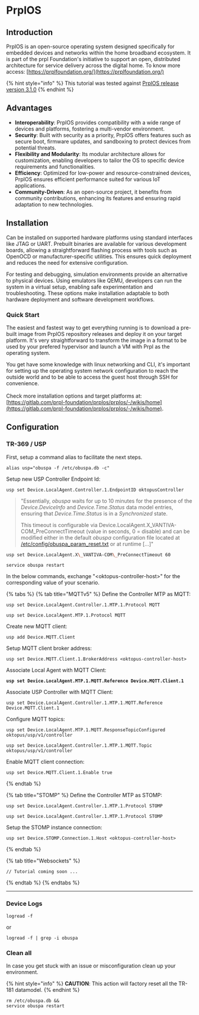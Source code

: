# PrplOS

## Introduction

PrplOS is an open-source operating system designed specifically for embedded devices and networks within the home broadband ecosystem. It is part of the prpl Foundation's initiative to support an open, distributed architecture for service delivery across the digital home. To know more access: [https://prplfoundation.org/](https://prplfoundation.org/)

{% hint style="info" %}
This tutorial was tested against [PrplOS release version 3.1.0](https://gitlab.com/prpl-foundation/prplos/prplos/-/releases/prplos-v3.1.0)
{% endhint %}

## Advantages

* **Interoperability**: PrplOS provides compatibility with a wide range of devices and platforms, fostering a multi-vendor environment.
* **Security**: Built with security as a priority, PrplOS offers features such as secure boot, firmware updates, and sandboxing to protect devices from potential threats.
* **Flexibility and Modularity**: Its modular architecture allows for customization, enabling developers to tailor the OS to specific device requirements and functionalities.
* **Efficiency**: Optimized for low-power and resource-constrained devices, PrplOS ensures efficient performance suited for various IoT applications.
* **Community-Driven**: As an open-source project, it benefits from community contributions, enhancing its features and ensuring rapid adaptation to new technologies.

## Installation

Can be installed on supported hardware platforms using standard interfaces like JTAG or UART. Prebuilt binaries are available for various development boards, allowing a straightforward flashing process with tools such as OpenOCD or manufacturer-specific utilities. This ensures quick deployment and reduces the need for extensive configuration.

For testing and debugging, simulation environments provide an alternative to physical devices. Using emulators like QEMU, developers can run the system in a virtual setup, enabling safe experimentation and troubleshooting. These options make installation adaptable to both hardware deployment and software development workflows.

### Quick Start

The easiest and fastest way to get everything running is to download a pre-built image from PrplOS repository releases and deploy it on your target platform. It's very straightforward to transform the image in a format to be used by your prefered hypervisor and launch a VM with Prpl as the operating system.

You get have some knowledge with linux networking and CLI, it's important for setting up the operating system network configuration to reach the outside world and to be able to access the guest host through SSH for convenience.\
\
Check more installation options and target platforms at: [https://gitlab.com/prpl-foundation/prplos/prplos/-/wikis/home](https://gitlab.com/prpl-foundation/prplos/prplos/-/wikis/home).

## Configuration

### TR-369 / USP

First, setup a command alias to facilitate the next steps.

```shell
alias usp="obuspa -f /etc/obuspa.db -c"
```

Setup new USP Controller Endpoint Id:

```shell
usp set Device.LocalAgent.Controller.1.EndpointID oktopusController
```

> "Essentially, _obuspa_ waits for up to 10 minutes for the presence of the _Device.DeviceInfo_ and _Device.Time.Status_ data model entries, ensuring that _Device.Time.Status_ is in a _Synchronized_ state.
>
> This timeout is configurable via Device.LocalAgent.X\_VANTIVA-COM\_PreConnectTimeout (value in seconds, 0 = disable) and can be modified either in the default _obuspa_ configuration file located at [/etc/config/obuspa\_param\_reset.txt](https://gitlab.com/prpl-foundation/prplos/feeds/feed_usp/-/blob/main/apps/obuspa/files/etc/config/obuspa_param_reset.txt?ref_type=heads#L59) or at runtime \[...]"

```sh
usp set Device.LocalAgent.X\_VANTIVA-COM\_PreConnectTimeout 60
```

```shell
service obuspa restart
```

In the below commands, exchange "\<oktopus-controller-host>" for the corresponding value of your scenario.

{% tabs %}
{% tab title="MQTTv5" %}
Define the Controller MTP as MQTT:

```shell
usp set Device.LocalAgent.Controller.1.MTP.1.Protocol MQTT
```

```shell
usp set Device.LocalAgent.MTP.1.Protocol MQTT
```

Create new MQTT client:

```shell
usp add Device.MQTT.Client
```

Setup MQTT client broker address:

```shell
usp set Device.MQTT.Client.1.BrokerAddress <oktopus-controller-host>
```

Associate Local Agent with MQTT Client:

<pre class="language-shell"><code class="lang-shell"><strong>usp set Device.LocalAgent.MTP.1.MQTT.Reference Device.MQTT.Client.1
</strong></code></pre>

Associate USP Controller with MQTT Client:

```shell
usp set Device.LocalAgent.Controller.1.MTP.1.MQTT.Reference Device.MQTT.Client.1
```

Configure MQTT topics:

```shell
usp set Device.LocalAgent.MTP.1.MQTT.ResponseTopicConfigured oktopus/usp/v1/controller
```

```shell
usp set Device.LocalAgent.Controller.1.MTP.1.MQTT.Topic oktopus/usp/v1/controller
```

Enable MQTT client connection:

```shell
usp set Device.MQTT.Client.1.Enable true
```
{% endtab %}

{% tab title="STOMP" %}
Define the Controller MTP as STOMP:

```shell
usp set Device.LocalAgent.Controller.1.MTP.1.Protocol STOMP
```

```shell
usp set Device.LocalAgent.Controller.1.MTP.1.Protocol STOMP
```

Setup the STOMP instance connection:

```shell
usp set Device.STOMP.Connection.1.Host <oktopus-controller-host>
```
{% endtab %}

{% tab title="Websockets" %}
```shell
// Tutorial coming soon ...
```
{% endtab %}
{% endtabs %}

***

### Device Logs

```shell
logread -f
```

or

```shell
logread -f | grep -i obuspa
```

### Clean all

In case you get stuck with an issue or misconfiguration clean up your environment.

{% hint style="info" %}
**CAUTION**: This action will factory reset all the TR-181 datamodel.
{% endhint %}

```shell
rm /etc/obuspa.db &&
service obuspa restart
```
